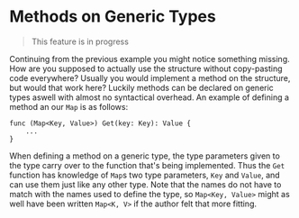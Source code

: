 # Methods on Generic Types
> This feature is in progress

Continuing from the previous example you might notice something missing. How 
are you supposed to actually use the structure without copy-pasting code everywhere? Usually you would implement a method on the structure, but would 
that work here? Luckily methods can be declared on generic types aswell with 
almost no syntactical overhead. An example of defining a method an our `Map` 
is as follows:

```
func (Map<Key, Value>) Get(key: Key): Value {
    ...
}
```

When defining a method on a generic type, the type parameters given to the type carry over to the function that's being implemented. Thus the `Get` 
function has knowledge of `Map`s two type parameters, `Key` and `Value`, and 
can use them just like any other type. Note that the names do not have to 
match with the names used to define the type, so `Map<Key, Value>` might as 
well have been written `Map<K, V>` if the author felt that more fitting.
